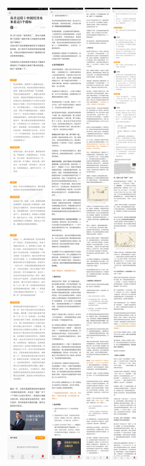 ![](../../images/2017年02月/HF0205-高手过招丨中国经济未来看这5个路标.jpg)
![](../../images/2017年02月/HF0205-高手过招丨中国经济未来看这5个路标2.jpg)
![](../../images/2017年02月/HF0205-高手过招丨中国经济未来看这5个路标3.jpg)
![](../../images/2017年02月/HF0205-高手过招丨中国经济未来看这5个路标4.jpg)
